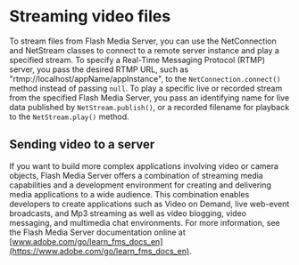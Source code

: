 # Streaming video files

To stream files from Flash Media Server, you can use the NetConnection and
NetStream classes to connect to a remote server instance and play a specified
stream. To specify a Real-Time Messaging Protocol (RTMP) server, you pass the
desired RTMP URL, such as "rtmp://localhost/appName/appInstance", to the
`NetConnection.connect()` method instead of passing `null`. To play a specific
live or recorded stream from the specified Flash Media Server, you pass an
identifying name for live data published by `NetStream.publish()`, or a recorded
filename for playback to the `NetStream.play()` method.

## Sending video to a server

If you want to build more complex applications involving video or camera
objects, Flash Media Server offers a combination of streaming media capabilities
and a development environment for creating and delivering media applications to
a wide audience. This combination enables developers to create applications such
as Video on Demand, live web-event broadcasts, and Mp3 streaming as well as
video blogging, video messaging, and multimedia chat environments. For more
information, see the Flash Media Server documentation online at
[www.adobe.com/go/learn_fms_docs_en](https://www.adobe.com/go/learn_fms_docs_en).
